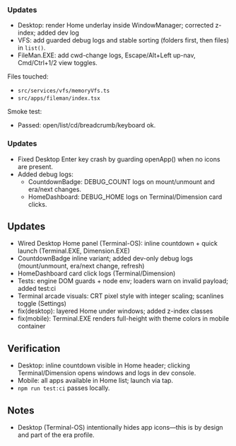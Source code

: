### Updates
- Desktop: render Home underlay inside WindowManager; corrected z-index; added dev log
- VFS: add guarded debug logs and stable sorting (folders first, then files) in `list()`.
- FileMan.EXE: add cwd-change logs, Escape/Alt+Left up-nav, Cmd/Ctrl+1/2 view toggles.

Files touched:
- `src/services/vfs/memoryVfs.ts`
- `src/apps/fileman/index.tsx`

Smoke test:
- Passed: open/list/cd/breadcrumb/keyboard ok.

### Updates
- Fixed Desktop Enter key crash by guarding openApp() when no icons are present.
- Added debug logs:
  - CountdownBadge: DEBUG_COUNT logs on mount/unmount and era/next changes.
  - HomeDashboard: DEBUG_HOME logs on Terminal/Dimension card clicks.

## Updates
- Wired Desktop Home panel (Terminal-OS): inline countdown + quick launch (Terminal.EXE, Dimension.EXE)
- CountdownBadge inline variant; added dev-only debug logs (mount/unmount, era/next change, refresh)
- HomeDashboard card click logs (Terminal/Dimension)
- Tests: engine DOM guards + node env; loaders warn on invalid payload; added test:ci
- Terminal arcade visuals: CRT pixel style with integer scaling; scanlines toggle (Settings)
- fix(desktop): layered Home under windows; added z-index classes
- fix(mobile): Terminal.EXE renders full-height with theme colors in mobile container

## Verification
- Desktop: inline countdown visible in Home header; clicking Terminal/Dimension opens windows and logs in dev console.
- Mobile: all apps available in Home list; launch via tap.
- `npm run test:ci` passes locally.

## Notes
- Desktop (Terminal-OS) intentionally hides app icons—this is by design and part of the era profile.